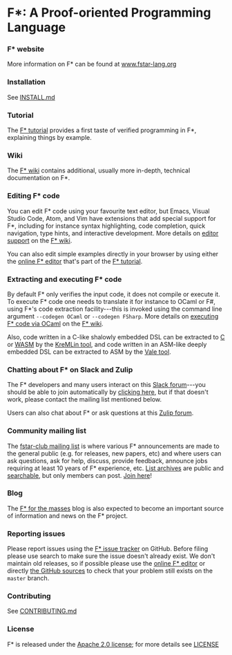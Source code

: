 F*: A Proof-oriented Programming Language
=========================================

### F\* website

More information on F\* can be found at www.fstar-lang.org

### Installation

See [INSTALL.md](https://github.com/FStarLang/FStar/blob/master/INSTALL.md)

### Tutorial

The [F\* tutorial] provides a first taste of verified programming in
F\*, explaining things by example.

[F\* tutorial]: https://www.fstar-lang.org/tutorial/

### Wiki

The [F\* wiki] contains additional, usually more in-depth, technical
documentation on F\*.

[F\* wiki]: https://github.com/FStarLang/FStar/wiki

### Editing F* code

You can edit F\* code using your favourite text editor, but Emacs, Visual Studio
Code, Atom, and Vim have extensions that add special support for F\*, including
for instance syntax highlighting, code completion, quick navigation, type hints,
and interactive development.  More details on [editor support] on the [F\* wiki].

[editor support]: https://github.com/FStarLang/FStar/wiki/Editor-support-for-F*

You can also edit simple examples directly in your browser by using
either the [online F\* editor] that's part of the [F\* tutorial].

[online F\* editor]: https://www.fstar-lang.org/run.php
[F\* tutorial]: https://www.fstar-lang.org/tutorial

### Extracting and executing F* code

By default F* only verifies the input code, it does not compile or execute it.
To execute F* code one needs to translate it for instance to OCaml or F\#,
using F\*'s code extraction facility---this is invoked using the
command line argument `--codegen OCaml` or `--codegen FSharp`.
More details on [executing F\* code via OCaml] on the [F\* wiki].

[executing F\* code via OCaml]: https://github.com/FStarLang/FStar/wiki/Executing-F*-code

Also, code written in a C-like shalowly embedded DSL can be extracted to
[C](https://arxiv.org/abs/1703.00053)
or [WASM](https://doi.ieeecomputersociety.org/10.1109/SP.2019.00064)
by the [KreMLin tool](https://github.com/FStarLang/kremlin),
and code written in an ASM-like deeply embedded DSL can be extracted
to ASM by the [Vale tool](https://github.com/project-everest/vale).

### Chatting about F* on Slack and Zulip

The F* developers and many users interact on this [Slack
forum](https://everestexpedition.slack.com)---you should be able to
join automatically by [clicking
here](https://aka.ms/JoinEverestSlack),
but if that doesn't work, please contact the mailing list mentioned
below.

Users can also chat about F* or ask questions at this [Zulip
forum](https://fstar.zulipchat.com).

### Community mailing list

The [fstar-club mailing list] is where
various F* announcements are made to the general public (e.g. for
releases, new papers, etc) and where users can ask questions, ask for
help, discuss, provide feedback, announce jobs requiring at least 10
years of F* experience, etc.
[List archives] are public and [searchable], but only members can post.
[Join here][fstar-club mailing list]!

[fstar-club mailing list]: http://lists.gforge.inria.fr/mailman/listinfo/fstar-club

[List archives]: https://lists.gforge.inria.fr/pipermail/fstar-club/
[searchable]: https://mail-archive.com/fstar-club@lists.gforge.inria.fr/

### Blog

The [F\* for the masses] blog is also expected to become an important
source of information and news on the F\* project.

[F\* for the masses]: https://fstarlang.github.io/

### Reporting issues

Please report issues using the [F\* issue tracker] on GitHub.
Before filing please use search to make sure the issue doesn't already exist.
We don't maintain old releases, so if possible please use the
[online F\* editor] or directly [the GitHub sources] to check
that your problem still exists on the `master` branch.

[F\* issue tracker]: https://github.com/FStarLang/FStar/issues
[online F\* editor]: https://www.fstar-lang.org/run.php
[the GitHub sources]: [https://github.com/FStarLang/FStar/blob/master/INSTALL.md#building-f-from-sources

### Contributing

See [CONTRIBUTING.md](https://github.com/FStarLang/FStar/blob/master/CONTRIBUTING.md)

### License

F* is released under the [Apache 2.0 license]; for more details
see [LICENSE](https://github.com/FStarLang/FStar/blob/master/LICENSE)

[Apache 2.0 license]: https://www.apache.org/licenses/LICENSE-2.0
